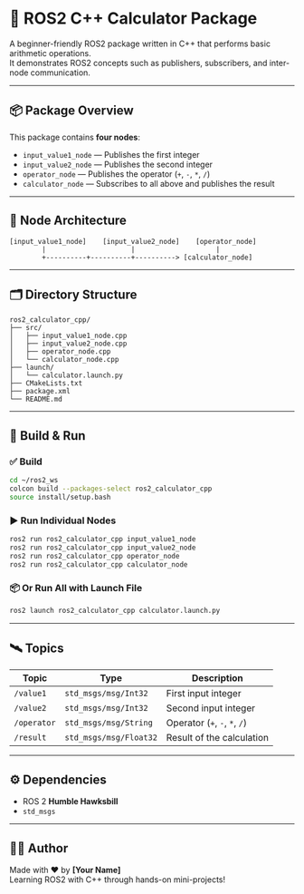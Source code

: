 # 🤖 ROS2 C++ Calculator Package

A beginner-friendly ROS2 package written in C++ that performs basic arithmetic operations.  
It demonstrates ROS2 concepts such as publishers, subscribers, and inter-node communication.

---

## 📦 Package Overview

This package contains **four nodes**:

- `input_value1_node` — Publishes the first integer
- `input_value2_node` — Publishes the second integer
- `operator_node` — Publishes the operator (`+`, `-`, `*`, `/`)
- `calculator_node` — Subscribes to all above and publishes the result

---

## 🧠 Node Architecture

```
[input_value1_node]    [input_value2_node]    [operator_node]
        |                     |                    |
        +----------+----------+----------> [calculator_node]
```

---

## 🗂️ Directory Structure

```
ros2_calculator_cpp/
├── src/
│   ├── input_value1_node.cpp
│   ├── input_value2_node.cpp
│   ├── operator_node.cpp
│   └── calculator_node.cpp
├── launch/
│   └── calculator.launch.py
├── CMakeLists.txt
├── package.xml
└── README.md
```

---

## 🚀 Build & Run

### ✅ Build

```bash
cd ~/ros2_ws
colcon build --packages-select ros2_calculator_cpp
source install/setup.bash
```

### ▶️ Run Individual Nodes

```bash
ros2 run ros2_calculator_cpp input_value1_node
ros2 run ros2_calculator_cpp input_value2_node
ros2 run ros2_calculator_cpp operator_node
ros2 run ros2_calculator_cpp calculator_node
```

### 📦 Or Run All with Launch File

```bash
ros2 launch ros2_calculator_cpp calculator.launch.py
```

---

## 🛰️ Topics

| Topic       | Type                    | Description                  |
|-------------|-------------------------|------------------------------|
| `/value1`   | `std_msgs/msg/Int32`    | First input integer          |
| `/value2`   | `std_msgs/msg/Int32`    | Second input integer         |
| `/operator` | `std_msgs/msg/String`   | Operator (`+`, `-`, `*`, `/`)|
| `/result`   | `std_msgs/msg/Float32`  | Result of the calculation    |

---

## ⚙️ Dependencies

- ROS 2 **Humble Hawksbill**
- `std_msgs`

---

## 👨‍💻 Author

Made with ❤️ by **[Your Name]**  
Learning ROS2 with C++ through hands-on mini-projects!